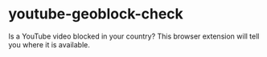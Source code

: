 # youtube-geoblock-check
Is a YouTube video blocked in your country? This browser extension will tell you where it is available.
